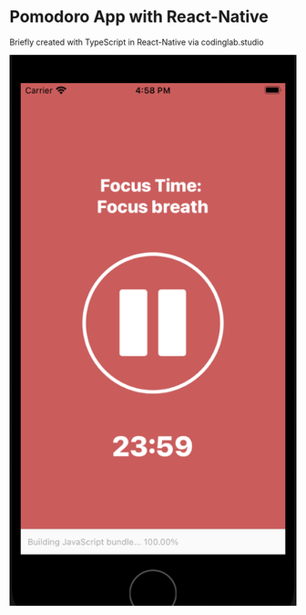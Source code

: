 # Pomodoro App with React-Native

Briefly created with TypeScript in React-Native via codinglab.studio 

![image screenshot](./assets/screenshot.png)

